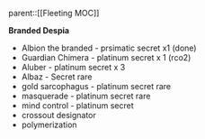 parent::[[Fleeting MOC]]

**Branded Despia**
- Albion the branded - prsimatic secret x1  (done)
- Guardian Chimera - platinum secret x 1 (rco2)
- Aluber - platinum secret x 3
- Albaz - Secret rare 
- gold sarcophagus - platinum secret rare
- masquerade - platinum secret rare
- mind control - platinum secret
- crossout designator 
- polymerization